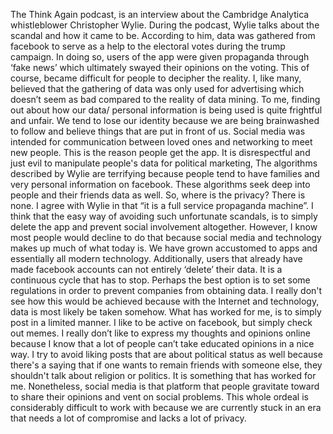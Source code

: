 The Think Again podcast, is an interview about the Cambridge Analytica whistleblower Christopher Wylie. During the podcast, Wylie talks about the scandal and how it came to be. According to him, data was gathered from facebook to serve as a help to the electoral votes during the trump campaign. In doing so, users of the app were given propaganda through ‘fake news’ which ultimately swayed their opinions on the voting. This of course, became difficult for people to decipher the reality. 
I, like many, believed that the gathering of data was only used for advertising which doesn’t seem as bad compared to the reality of data mining. To me, finding out about how our data/ personal information is being used is quite frightful and unfair. We tend to lose our identity because we are being brainwashed to follow and believe things that are put in front of us. Social media was intended for communication between loved ones and networking to meet new people. This is the reason people get the app. It is disrespectful and just evil to manipulate people's data for political marketing, The algorithms described by Wylie are terrifying because people tend to have families and very personal information on facebook. These algorithms seek deep into people and their friends data as well. So, where is the privacy? There is none. I agree with Wylie in that “it is a full service propaganda machine”.
I think that the easy way of avoiding such unfortunate scandals, is to simply delete the app and prevent social involvement altogether. However, I know most people would decline to do that because social media and technology makes up much of what today is. We have grown accustomed to apps and essentially all modern technology. Additionally, users that already have made facebook accounts can not entirely ‘delete’ their data. It is a continuous cycle that has to stop. Perhaps the best option is to set some regulations in order to prevent companies from obtaining data. I really don't see how this would be achieved because with the Internet and technology, data is most likely be taken somehow. What has worked for me, is to simply post in a limited manner. I like to be active on facebook, but simply check out memes. I really don’t like to express my thoughts and opinions online because I know that a lot of people can’t take educated opinions in a nice way. I try to avoid liking posts that are about political status as well because there's a saying that if one wants to remain friends with someone else, they shouldn't talk about religion or politics. It is something that has worked for me. Nonetheless, social media is that platform that people gravitate toward to share their opinions and vent on social problems. This whole ordeal is considerably difficult to work with because we are currently stuck in an era that needs a lot of compromise and lacks  a lot of privacy. 

